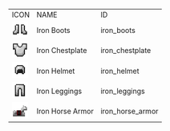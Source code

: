 <table>
	<tablebody>
		<tr>
			<td>ICON</td>
			<td>NAME</td>
			<td>ID</td>
		</tr>
		<tr>
			<td><img src="mc_icon/combat/iron_boots.png"></td>
			<td>Iron Boots</td>
			<td>iron_boots</td>
		</tr>
		<tr>
			<td><img src="mc_icon/combat/iron_chestplate.png"></td>
			<td>Iron Chestplate</td>
			<td>iron_chestplate</td>
		</tr>
		<tr>
			<td><img src="mc_icon/combat/iron_helmet.png"></td>
			<td>Iron Helmet</td>
			<td>iron_helmet</td>
		</tr>
		<tr>
			<td><img src="mc_icon/combat/iron_leggings.png"></td>
			<td>Iron Leggings</td>
			<td>iron_leggings</td>
		</tr>
		<tr>
			<td><img src="mc_icon/misc/horse_armor/iron_horse_armor.png"></td>
			<td>Iron Horse Armor</td>
			<td>iron_horse_armor</td>
		</tr>
	</tablebody>
</table>